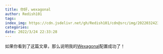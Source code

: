 ```yaml
---
title: 你好，wexagonal
author: Redish101
tags:
index_img: https://cdn.jsdelivr.net/gh/Redish101/cdn@src/img/20220324232911.png
categories:
date: 2022/3/24 22:33:28
---
```

如果你看到了这篇文章，那么说明我的[Wexagonal](https://wexa.top)配置成功了！

